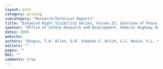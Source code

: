 ```yaml
---
layout: post
category: writing
subcategory: "Research/Technical Reports"
title: "Enhanced Night Visibility Series, Volume II: Overview of Phase I and Development of Phase II - Experimental Plan"
sponsor: "Office of Safety Research and Development, Federal Highway Administration"
dates: 2005
website:
authors: "Dingus, T.A. Allen, G.R. Stephen C. Brich, S.C. Neale, V.L. Schroeder, A.D. Blanco, M. Schnell, T. Gillespie, J.S. Schroeder, T.T. Simmons, C. and Hankey, J.M."
editors: ""
pages: ""
DOI: ""
comments: true
---
```

